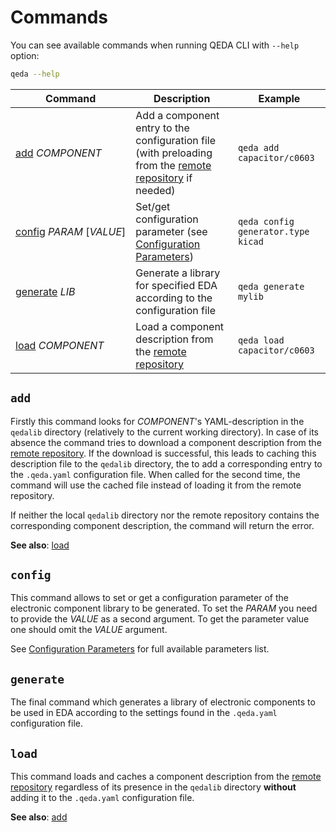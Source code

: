 # Commands

You can see available commands when running QEDA CLI with `--help` option:

```bash
qeda --help
```

|               Command                |                                                              Description                                                              |                 Example                 |
| ------------------------------------ | ------------------------------------------------------------------------------------------------------------------------------------- | --------------------------------------- |
| <nobr>[add](#add) *COMPONENT*</nobr> | Add a component entry to the configuration file (with preloading from the [remote repository](http://github.com/qeda/lib/) if needed) | <nobr>`qeda add capacitor/c0603`</nobr> |
| <nobr>[config](#config) *PARAM* \[*VALUE*\]</nobr> | Set/get configuration parameter (see [Configuration Parameters](/cli/configuration.html)) | <nobr>`qeda config generator.type kicad`</nobr> |
| <nobr>[generate](#generate) *LIB* </nobr> | Generate a library for specified EDA according to the configuration file | <nobr>`qeda generate mylib`</nobr> |
| <nobr>[load](#load) *COMPONENT*</nobr> | Load a component description from the [remote repository](http://github.com/qeda/lib/) | <nobr>`qeda load capacitor/c0603`</nobr> |

## `add`

Firstly this command looks for _COMPONENT_'s YAML-description in the `qedalib` directory (relatively to the current working directory). In case of its absence the command tries to download a component description from the [remote repository](http://github.com/qeda/lib/). If the download is successful, this leads to caching this description file to the `qedalib` directory, the to add a corresponding entry to the `.qeda.yaml` configuration file. When called for the second time, the command will use the cached file instead of loading it from the remote repository.

If neither the local `qedalib` directory nor the remote repository contains the corresponding component description, the command will return the error.

**See also**: [load](#load)

## `config`

This command allows to set or get a configuration parameter of the electronic component library to be generated. To set the *PARAM* you need to provide the *VALUE* as a second argument. To get the parameter value one should omit the *VALUE* argument.

See [Configuration Parameters](/cli/configuration.html) for full available parameters list.

## `generate`

The final command which generates a library of electronic components to be used in EDA according to the settings found in the `.qeda.yaml` configuration file.

## `load`

This command loads and caches a component description from the [remote repository](http://github.com/qeda/lib/) regardless of its presence in the `qedalib` directory **without** adding it to the `.qeda.yaml` configuration file.

**See also**: [add](#add)